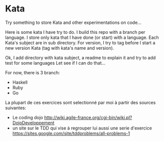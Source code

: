 Kata 
====

Try something to store Kata and other experimentations on code... 

Here is some kata I have try to do. 
I build this repo with a branch per language. 
I store only kata that I have done (or start) with a language. 
Each Kata's subject are in sub directory. 
For version, I try to tag before I start a new version Kata (tag with kata's name and version).

Ok, I add directory with kata subject, a readme to explain it and try to add test for some languages
Let see if I can do that...

For now, there is 3 branch:

* Haskell
* Ruby
* Go


La plupart de ces exercices sont selectionné par moi à partir des sources suivantes:

* Le coding dojo http://wiki.agile-france.org/cgi-bin/wiki.pl?DojoDeveloppement
* un site sur le TDD qui vise à regrouper lui aussi une serie d'exercice https://sites.google.com/site/tddproblems/all-problems-1
